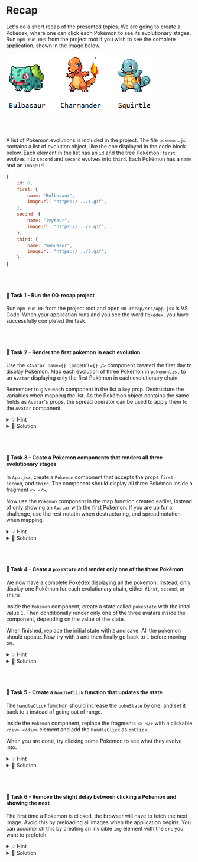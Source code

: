 # Recap

Let's do a short recap of the presented topics. We are going to create a Pokédex, where one can click each Pokémon to see its evolutionary stages. Run `npm run 00s` from the project root if you wish to see the complete application, shown in the image below.

<img src="./public/starter_pokemon.png">

<br><br>

A list of Pokémon evolutions is included in the project. The file `pokemon.js` contains a list of evolution object, like the one displayed in the code block below. Each element in the list has an `id` and the tree Pokémon: `first` evolves into `second` and `second` evolves into `third`. Each Pokémon has a `name` and an `imageUrl`.
```js
{
    id: 0,
    first: {
        name: "Bulbasaur",
        imageUrl: "https://.../1.gif",
    },
    second: {
        name: "Ivysaur",
        imageUrl: "https://.../2.gif",
    },
    third: {
        name: "Venusaur",
        imageUrl: "https://.../3.gif",
    }
}
```

<br><br>

#### 📌 Task 1 - Run the 00-recap project
Run `npm run 00` from the project root and open `00-recap/src/App.jsx` is VS Code. When your application runs and you see the word `Pokédex`, you have successfully completed the task.

<br><br>

#### 📌 Task 2 - Render the first pokemon in each evolution
Use the `<Avatar name={} imageUrl={} />` component created the first day to display Pokémon. Map each evolution of three Pokémon in `pokemonList` to an `Avatar` displaying only the first Pokémon in each evolutionary chain.

Remember to give each component in the list a `key` prop. Destructure the variables when mapping the list. As the Pokémon object contains the same fields as `Avatar`'s props, the spread operator can be used to apply them to the `Avatar` component.

<details><summary>💡 Hint</summary>

```jsx
const App = () =>
  pokemonList.map(({ /* destructure */ }) =>
    <Avatar key={ /* key */ } { ...first } />
  )
```
</details>

<details><summary>🔑 Solution</summary>

```jsx
import React, { useState } from 'react'

import Avatar from "./Avatar"
import pokemonList from "./pokemon"

const App = () =>
  pokemonList.map(({ id, first }) =>
    <Avatar key={id} {...first} />
  )

export default App
```
</details>

<br><br>

#### 📌 Task 3 - Ceate a Pokemon components that renders all three evolutionary stages
In `App.jsx`, create a `Pokemon` component that accepts the props `first`, `second`, and `third`. The component should display all three Pokémon inside a fragment `<> </>`.

Now use the `Pokemon` component in the map function created earlier, instead of only showing an `Avatar` with the first Pokemon. If you are up for a challenge, use the rest notatin when destructuring, and spread notation when mapping.
<details><summary>💡 Hint</summary>

```js
.map({ id, ...pokemon }) => <Pokemon id={key} { ...pokemon } />
```
</details>
<details><summary>🔑 Solution</summary>

```jsx
import React, { useState } from 'react'

import Avatar from "./Avatar"
import pokemonList from "./pokemon"

const Pokemon = ({ first, second, third }) => {
  return <>
    <Avatar {...first} />
    <Avatar {...second} />
    <Avatar {...third} />
  </>
}

const App = () =>
  pokemonList.map(({ id, ...pokemon }) =>
    <Pokemon key={id} {...pokemon} />
  )

export default App
```
</details>

<br><br>

#### 📌 Task 4 - Ceate a `pokeState` and render only one of the three Pokémon
We now have a complete Pokédex displaying all the pokemon. Instead, only display one Pokémon for each evolutionary chain, either `first`, `second`, or `third`.

Inside the `Pokemon` component, create a state called `pokeState` with the inital value `1`. Then conditionally render only one of the three avatars inside the component, depending on the value of the state.

When finished, replace the initial state with `2` and save. All the pokemon should update. Now try with `3` and then finally go back to `1` before moving on.

<details><summary>💡 Hint</summary>

```jsx
const [ /* destructure */ ] = useState(1)

return <>
   { /* condition */ && <Avatar {...first} /> }
   { /* second */ }
   { /* third */ }
</>
```
</details>
<details><summary>🔑 Solution</summary>

```jsx
import React, { useState } from 'react'

import Avatar from "./Avatar"
import pokemonList from "./pokemon"

const Pokemon = ({ first, second, third }) => {
  const [pokeState, setPokeState] = useState(1)

  return <>
    { pokeState === 1 && <Avatar {...first} /> }
    { pokeState === 2 && <Avatar {...second} /> }
    { pokeState === 3 && <Avatar {...third} /> }
  </>
}

const App = () =>
  pokemonList.map(({ id, ...pokemon }) =>
    <Pokemon key={id} {...pokemon} />
  )

export default App
```
</details>

<br><br>

#### 📌 Task 5 - Create a `handleClick` function that updates the state
The `handleClick` function should increase the `pokeState` by one, and set it back to `1` instead of going out of range.

Inside the `Pokemon` component, replace the fragments `<> </>` with a clickable `<div> </div>` element and add the `handleClick` as `onClick`.

When you are done, try clicking some Pokémon to see what they evolve into. 

<details><summary>💡 Hint</summary>

```jsx
const handleClick = () => {
  setPokeState( /* new pokestate */ )
}
```
</details>
<details><summary>🔑 Solution</summary>

```jsx
import React, { useState } from 'react'

import Avatar from "./Avatar"
import pokemonList from "./pokemon"

const Pokemon = ({ first, second, third }) => {
  const [pokeState, setPokeState] = useState(1)

  const handleClick = () => {
    setPokeState(pokeState < 3 ? pokeState + 1 : 1)
  }

  return <div onClick={handleClick}>
    { pokeState === 1 && <Avatar {...first} /> }
    { pokeState === 2 && <Avatar {...second} /> }
    { pokeState === 3 && <Avatar {...third} /> }
  </div>
}

const App = () =>
  pokemonList.map(({ id, ...pokemon }) =>
    <Pokemon key={id} {...pokemon} />
  )

export default App
```
</details>

<br><br>

#### 💎 Task 6 - Remove the slight delay between clicking a Pokemon and showing the next
The first time a Pokemon is clicked, the browser will have to fetch the next image. Avoid this by preloading all images when the application begins. You can accomplish this by creating an invisible `img` element with the `src` you want to prefetch.

<details><summary>💡 Hint</summary>

```jsx
<img src={} style={{width: 0}} />
```
</details>
<details><summary>🔑 Solution</summary>

```jsx
import React, { useState } from 'react'

import Avatar from "./Avatar"
import pokemonList from "./pokemon"

const Pokemon = ({ first, second, third }) => {
  const [pokeState, setPokeState] = useState(1)

  const handleClick = () => {
    setPokeState(pokeState < 3 ? pokeState + 1 : 1)
  }

  return <div onClick={handleClick}>
    { pokeState === 1 && <Avatar {...first} /> }
    { pokeState === 2 && <Avatar {...second} /> }
    { pokeState === 3 && <Avatar {...third} /> }
    <img src={second.imageUrl} style={{width: 0}} />
    <img src={third.imageUrl} style={{width: 0}} />
  </div>
}

const App = () =>
  pokemonList.map(({ id, ...pokemon }) =>
    <Pokemon key={id} {...pokemon} />
  )

export default App
```
</details>